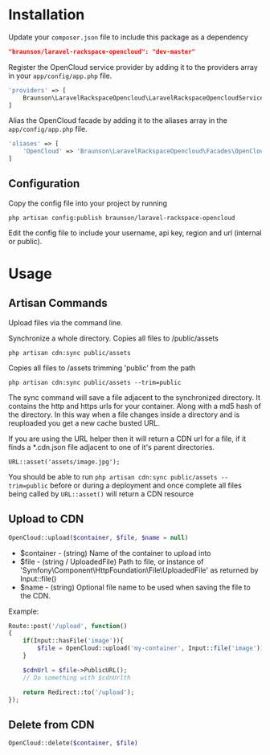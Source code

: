 # Installation

Update your `composer.json` file to include this package as a dependency
```json
"braunson/laravel-rackspace-opencloud": "dev-master"
```

Register the OpenCloud service provider by adding it to the providers array in your `app/config/app.php` file.
```php
'providers' => [
	Braunson\LaravelRackspaceOpencloud\LaravelRackspaceOpencloudServiceProvider
]
```

Alias the OpenCloud facade by adding it to the aliases array in the `app/config/app.php` file.
```php
'aliases' => [
	'OpenCloud' => 'Braunson\LaravelRackspaceOpencloud\Facades\OpenCloud'
]
```

## Configuration

Copy the config file into your project by running
```
php artisan config:publish braunson/laravel-rackspace-opencloud
```

Edit the config file to include your username, api key, region and url (internal or public).

# Usage

## Artisan Commands

Upload files via the command line.

Synchronize a whole directory. Copies all files to /public/assets
```
php artisan cdn:sync public/assets
```

Copies all files to /assets trimming 'public' from the path
```
php artisan cdn:sync public/assets --trim=public
```

The sync command will save a file adjacent to the synchronized directory. It contains the http and https urls for your container. Along with a md5 hash of the directory.
In this way when a file changes inside a directory and is reuploaded you get a new cache busted URL.

If you are using the URL helper then it will return a CDN url for a file, if it finds a *.cdn.json file adjacent to one of it's parent directories.

```
URL::asset('assets/image.jpg');
```

You should be able to run `php artisan cdn:sync public/assets --trim=public` before or during a deployment and once complete all files being called by `URL::asset()` will return a CDN resource


## Upload to CDN

```php
OpenCloud::upload($container, $file, $name = null)
```

- $container - (string) Name of the container to upload into
- $file - (string / UploadedFile) Path to file, or instance of 'Symfony\Component\HttpFoundation\File\UploadedFile' as returned by Input::file()
- $name - (string) Optional file name to be used when saving the file to the CDN.

Example:
```php
Route::post('/upload', function()
{
	if(Input::hasFile('image')){
		$file = OpenCloud::upload('my-container', Input::file('image'));
	}

	$cdnUrl = $file->PublicURL();
	// Do something with $cdnUrlth

	return Redirect::to('/upload');
});
```
## Delete from CDN

```php
OpenCloud::delete($container, $file)
```
